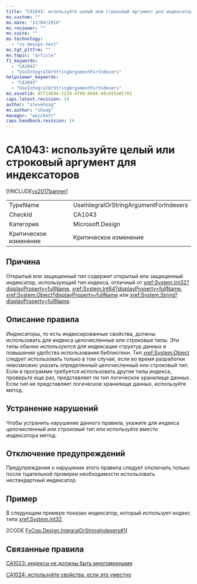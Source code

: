 ```yaml
---
title: "CA1043: используйте целый или строковый аргумент для индексаторов | Microsoft Docs"
ms.custom: ""
ms.date: "11/04/2016"
ms.reviewer: ""
ms.suite: ""
ms.technology: 
  - "vs-devops-test"
ms.tgt_pltfrm: ""
ms.topic: "article"
f1_keywords: 
  - "CA1043"
  - "UseIntegralOrStringArgumentForIndexers"
helpviewer_keywords: 
  - "CA1043"
  - "UseIntegralOrStringArgumentForIndexers"
ms.assetid: d7f14b9e-2220-4f80-b6b8-48c655a05701
caps.latest.revision: 14
author: "stevehoag"
ms.author: "shoag"
manager: "wpickett"
caps.handback.revision: 14
---
```

# CA1043: используйте целый или строковый аргумент для индексаторов
[!INCLUDE[vs2017banner](../code-quality/includes/vs2017banner.md)]

|||  
|-|-|  
|TypeName|UseIntegralOrStringArgumentForIndexers|  
|CheckId|CA1043|  
|Категория|Microsoft.Design|  
|Критическое изменение|Критическое изменение|  
  
## Причина  
 Открытый или защищенный тип содержит открытый или защищенный индексатор, использующий тип индекса, отличный от <xref:System.Int32?displayProperty=fullName>, <xref:System.Int64?displayProperty=fullName>, <xref:System.Object?displayProperty=fullName> или <xref:System.String?displayProperty=fullName>.  
  
## Описание правила  
 Индексаторы, то есть индексированные свойства, должны использовать для индекса целочисленные или строковые типы.  Эти типы обычно используются для индексации структур данных и повышения удобства использования библиотеки.  Тип <xref:System.Object> следует использовать только в том случае, если во время разработки невозможно указать определенный целочисленный или строковый тип.  Если в программе требуется использовать другие типы индекса, проверьте еще раз, представляет ли тип логическое хранилище данных.  Если тип не представляет логическое хранилище данных, используйте метод.  
  
## Устранение нарушений  
 Чтобы устранить нарушение данного правила, укажите для индекса целочисленный или строковый тип или используйте вместо индексатора метод.  
  
## Отключение предупреждений  
 Предупреждения о нарушении этого правила следует отключать только после тщательной проверки необходимости использовать нестандартный индексатор.  
  
## Пример  
 В следующем примере показан индексатор, который использует индекс типа <xref:System.Int32>.  
  
 [!CODE [FxCop.Design.IntegralOrStringIndexers#1](../CodeSnippet/VS_Snippets_CodeAnalysis/FxCop.Design.IntegralOrStringIndexers#1)]  
  
## Связанные правила  
 [CA1023: индексы не должны быть многомерными](../code-quality/ca1023-indexers-should-not-be-multidimensional.md)  
  
 [CA1024: используйте свойства, если это уместно](../code-quality/ca1024-use-properties-where-appropriate.md)